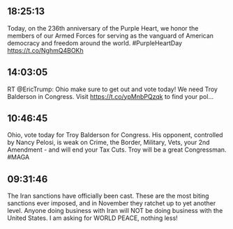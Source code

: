 ## 18:25:13
Today, on the 236th anniversary of the Purple Heart, we honor the members of our Armed Forces for serving as the vanguard of American democracy and freedom around the world. #PurpleHeartDay https://t.co/NghmQ4BOKh
## 14:03:05
RT @EricTrump: Ohio make sure to get out and vote today! We need Troy Balderson in Congress. Visit https://t.co/ypMnbPQzqk to find your pol…
## 10:46:45
Ohio, vote today for Troy Balderson for Congress. His opponent, controlled by Nancy Pelosi, is weak on Crime, the Border, Military, Vets, your 2nd Amendment - and will end your Tax Cuts. Troy will be a great Congressman. #MAGA
## 09:31:46
The Iran sanctions have officially been cast. These are the most biting sanctions ever imposed, and in November they ratchet up to yet another level. Anyone doing business with Iran will NOT be doing business with the United States. I am asking for WORLD PEACE, nothing less!
